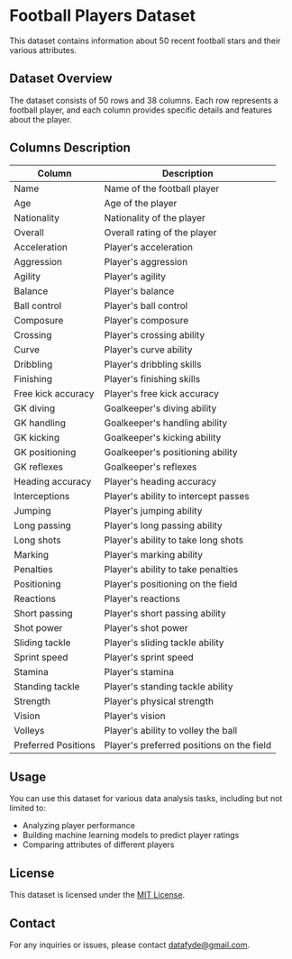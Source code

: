 # Football Players Dataset

This dataset contains information about 50 recent football stars and their various attributes.

## Dataset Overview

The dataset consists of 50 rows and 38 columns. Each row represents a football player, and each column provides specific details and features about the player.

## Columns Description

| Column               | Description                                      |
|----------------------|--------------------------------------------------|
| Name                 | Name of the football player                      |
| Age                  | Age of the player                                |
| Nationality          | Nationality of the player                        |
| Overall              | Overall rating of the player                     |
| Acceleration         | Player's acceleration                            |
| Aggression           | Player's aggression                              |
| Agility              | Player's agility                                 |
| Balance              | Player's balance                                 |
| Ball control         | Player's ball control                            |
| Composure            | Player's composure                               |
| Crossing             | Player's crossing ability                        |
| Curve                | Player's curve ability                           |
| Dribbling            | Player's dribbling skills                        |
| Finishing            | Player's finishing skills                        |
| Free kick accuracy   | Player's free kick accuracy                      |
| GK diving            | Goalkeeper's diving ability                      |
| GK handling          | Goalkeeper's handling ability                    |
| GK kicking           | Goalkeeper's kicking ability                     |
| GK positioning       | Goalkeeper's positioning ability                 |
| GK reflexes          | Goalkeeper's reflexes                            |
| Heading accuracy     | Player's heading accuracy                        |
| Interceptions        | Player's ability to intercept passes             |
| Jumping              | Player's jumping ability                         |
| Long passing         | Player's long passing ability                    |
| Long shots           | Player's ability to take long shots              |
| Marking              | Player's marking ability                         |
| Penalties            | Player's ability to take penalties               |
| Positioning          | Player's positioning on the field                |
| Reactions            | Player's reactions                               |
| Short passing        | Player's short passing ability                   |
| Shot power           | Player's shot power                              |
| Sliding tackle       | Player's sliding tackle ability                  |
| Sprint speed         | Player's sprint speed                            |
| Stamina              | Player's stamina                                 |
| Standing tackle      | Player's standing tackle ability                 |
| Strength             | Player's physical strength                       |
| Vision               | Player's vision                                  |
| Volleys              | Player's ability to volley the ball              |
| Preferred Positions  | Player's preferred positions on the field        |

## Usage

You can use this dataset for various data analysis tasks, including but not limited to:
- Analyzing player performance
- Building machine learning models to predict player ratings
- Comparing attributes of different players

## License

This dataset is licensed under the [MIT License](LICENSE).

## Contact

For any inquiries or issues, please contact [datafyde@gmail.com](mailto:datafyde@gmail.com).
